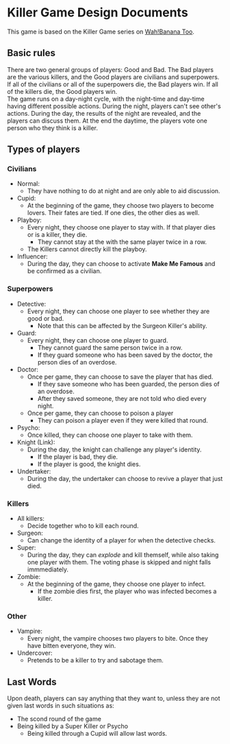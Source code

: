 # Killer Game Design Documents

This game is based on the Killer Game series on [Wah!Banana Too](https://www.youtube.com/channel/UC2KpFcpMiYXaomrhQEtx5Mw).

## Basic rules

There are two general groups of players: Good and Bad. The Bad players are the various killers, and the Good players are civilians and superpowers. If all of the civilians or all of the superpowers die, the Bad players win. If all of the killers die, the Good players win.  
The game runs on a day-night cycle, with the night-time and day-time having different possible actions. During the night, players can't see other's actions. During the day, the results of the night are revealed, and the players can discuss them. At the end the daytime, the players vote one person who they think is a killer.

## Types of players

### Civilians

* Normal:
  * They have nothing to do at night and are only able to aid discussion.
* Cupid:
  * At the beginning of the game, they choose two players to become lovers. Their fates are tied. If one dies, the other dies as well.
* Playboy:
  * Every night, they choose one player to stay with. If that player dies or is a killer, they die.
    * They cannot stay at the with the same player twice in a row.
  * The Killers cannot directly kill the playboy.
* Influencer:
  * During the day, they can choose to activate **Make Me Famous** and be confirmed as a civilian.

### Superpowers

* Detective:
  * Every night, they can choose one player to see whether they are good or bad.
    * Note that this can be affected by the Surgeon Killer's ability.
* Guard:
  * Every night, they can choose one player to guard.
    * They cannot guard the same person twice in a row.
    * If they guard someone who has been saved by the doctor, the person dies of an overdose.
* Doctor:
  * Once per game, they can choose to save the player that has died.
    * If they save someone who has been guarded, the person dies of an overdose.
    * After they saved someone, they are not told who died every night.
  * Once per game, they can choose to poison a player
    * They can poison a player even if they were killed that round.
* Psycho:
  * Once killed, they can choose one player to take with them.
* Knight (Link):
  * During the day, the knight can challenge any player's identity.
    * If the player is bad, they die.
    * If the player is good, the knight dies.
* Undertaker:
  * During the day, the undertaker can choose to revive a player that just died.

### Killers

* All killers:
  * Decide together who to kill each round.
* Surgeon:
  * Can change the identity of a player for when the detective checks.
* Super:
  * During the day, they can *explode* and kill themself, while also taking one player with them. The voting phase is skipped and night falls immmediately.
* Zombie:
  * At the beginning of the game, they choose one player to infect.
    * If the zombie dies first, the player who was infected becomes a killer.

### Other

* Vampire:
  * Every night, the vampire chooses two players to bite. Once they have bitten everyone, they win.
* Undercover:
  * Pretends to be a killer to try and sabotage them.

## Last Words

Upon death, players can say anything that they want to, unless they are not given last words in such situations as:

* The scond round of the game
* Being killed by a Super Killer or Psycho
  * Being killed through a Cupid will allow last words.

